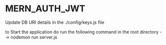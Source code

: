 # MERN_AUTH_JWT

Update DB URI details in the ./config/keys.js file

to Start the application do run the following command in the root directory
--> nodemon run server.js
